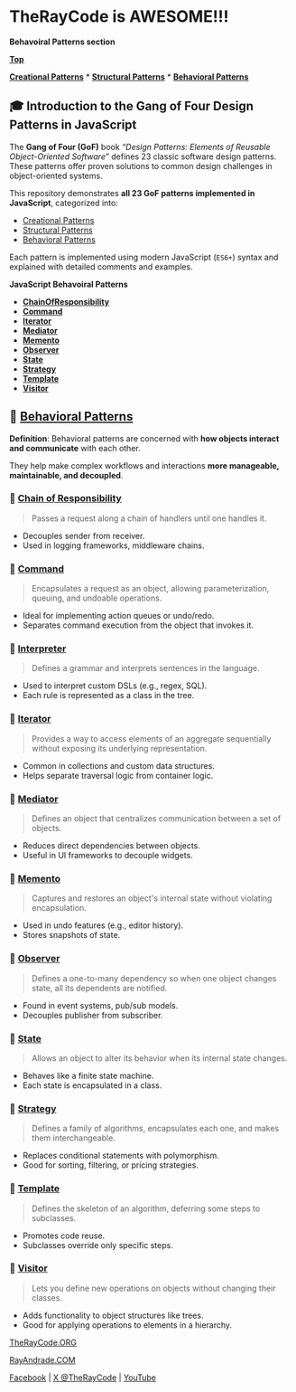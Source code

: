 # TheRayCode is AWESOME!!!

**Behavoiral Patterns section**

**[Top](../README.md)** 

**[Creational Patterns](../Creational/README.md)** * **[Structural Patterns](../Structural/README.md)** * **[Behavioral Patterns](../Behavioral/README.md)**


## 🎓 Introduction to the Gang of Four Design Patterns in JavaScript

The **Gang of Four (GoF)** book *“Design Patterns: Elements of Reusable Object-Oriented Software”* defines 23 classic software design patterns. These patterns offer proven solutions to common design challenges in object-oriented systems.

This repository demonstrates **all 23 GoF patterns implemented in JavaScript**, categorized into:

* [Creational Patterns](../Creational/README.md)
* [Structural Patterns](../Structural/README.md)
* [Behavioral Patterns](../Behavioral/README.md)

Each pattern is implemented using modern JavaScript (`ES6+`) syntax and explained with detailed comments and examples.

**JavaScript Behavoiral Patterns**

* **[ChainOfResponsibility](./ChainOfResponsibility/README.md)**
* **[Command](./Command/README.md)**
* **[Iterator](./Iterator/README.md)**
* **[Mediator](./Mediator/README.md)**
* **[Memento](./Memento/README.md)**
* **[Observer](./Observer/README.md)**
* **[State](./State/README.md)**
* **[Strategy](./Strategy/README.md)**
* **[Template](./Template/README.md)**
* **[Visitor](./Visitor/README.md)**

## 🧠 [Behavioral Patterns](../Behavioral/README.md)

**Definition**: Behavioral patterns are concerned with **how objects interact and communicate** with each other.

They help make complex workflows and interactions **more manageable, maintainable, and decoupled**.

### 🔸 **[Chain of Responsibility](./ChainOfResponsibility/README.md)**

> Passes a request along a chain of handlers until one handles it.

* Decouples sender from receiver.
* Used in logging frameworks, middleware chains.

### 🔸 **[Command](./Command/README.md)**

> Encapsulates a request as an object, allowing parameterization, queuing, and undoable operations.

* Ideal for implementing action queues or undo/redo.
* Separates command execution from the object that invokes it.

### 🔸 **[Interpreter](./Interpreter/README.md)**

> Defines a grammar and interprets sentences in the language.

* Used to interpret custom DSLs (e.g., regex, SQL).
* Each rule is represented as a class in the tree.

### 🔸 **[Iterator](./Iterator/README.md)**

> Provides a way to access elements of an aggregate sequentially without exposing its underlying representation.

* Common in collections and custom data structures.
* Helps separate traversal logic from container logic.

### 🔸 **[Mediator](./Mediator/README.md)**

> Defines an object that centralizes communication between a set of objects.

* Reduces direct dependencies between objects.
* Useful in UI frameworks to decouple widgets.

### 🔸 **[Memento](./Memento/README.md)**

> Captures and restores an object's internal state without violating encapsulation.

* Used in undo features (e.g., editor history).
* Stores snapshots of state.

### 🔸 **[Observer](./Observer/README.md)**

> Defines a one-to-many dependency so when one object changes state, all its dependents are notified.

* Found in event systems, pub/sub models.
* Decouples publisher from subscriber.

### 🔸 **[State](./State/README.md)**

> Allows an object to alter its behavior when its internal state changes.

* Behaves like a finite state machine.
* Each state is encapsulated in a class.

### 🔸 **[Strategy](./Strategy/README.md)**

> Defines a family of algorithms, encapsulates each one, and makes them interchangeable.

* Replaces conditional statements with polymorphism.
* Good for sorting, filtering, or pricing strategies.

### 🔸 **[Template](./Template/README.md)**

> Defines the skeleton of an algorithm, deferring some steps to subclasses.

* Promotes code reuse.
* Subclasses override only specific steps.

### 🔸 **[Visitor](./Visitor/README.md)**

> Lets you define new operations on objects without changing their classes.

* Adds functionality to object structures like trees.
* Good for applying operations to elements in a hierarchy.


[TheRayCode.ORG](https://www.TheRayCode.org)

[RayAndrade.COM](https://www.RayAndrade.com)

[Facebook](https://www.facebook.com/TheRayCode/) | [X @TheRayCode](https://www.x.com/TheRayCode/) | [YouTube](https://www.youtube.com/TheRayCode/)

